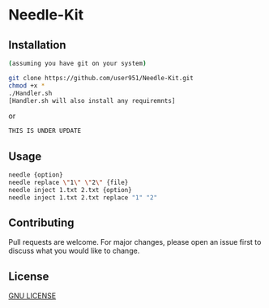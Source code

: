 # Needle-Kit


## Installation 

```bash
(assuming you have git on your system)

git clone https://github.com/user951/Needle-Kit.git
chmod +x * 
./Handler.sh
[Handler.sh will also install any requiremnts]
```
or
```bash
THIS IS UNDER UPDATE
```
## Usage
```bash
needle {option}
needle replace \"1\" \"2\" {file}
needle inject 1.txt 2.txt {option}
needle inject 1.txt 2.txt replace "1" "2" 
```
## Contributing
Pull requests are welcome.
For major changes, please open an issue first to discuss what you would like to change.

## License 

[GNU LICENSE](https://github.com/user951/Needle-Kit/blob/master/LICENSE)
